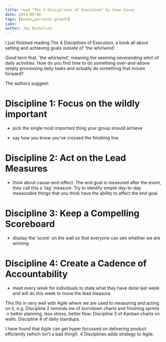 ```yaml
---
title: read "The 4 Disciplines of Execution" by Sean Covey
date: 2014-09-08
tags: [books,personal-growth]
isbn:
author: Jez Nicholson
---
```

I just finished reading The 4 Disciplines of Execution, a book all about setting and achieving goals outside of 'the whirlwind'.

Good term that, 'the whirlwind', meaning the seeming neverending whirl of daily activities. How do you find time to do something over-and-above simply processing daily tasks and actually do something that moves forward?

The authors suggest:

# Discipline 1: Focus on the wildly important

- pick the single most important thing your group should achieve

- say how you know you've crossed the finishing line

# Discipline 2: Act on the Lead Measures

- think about cause-and-effect. The end goal is measured after the event, they call this a 'lag' measure. Try to identify simple day-to-day measurable things that you think have the ability to affect the end goal.

# Discipline 3: Keep a Compelling Scoreboard

- display the 'score' on the wall so that everyone can see whether we are winning

# Discipline 4: Create a Cadence of Accountability

- meet every week for individuals to state what they have done last week and will do this week to move the lead measure.

This fits in very well with Agile where we are used to measuring and acting on it, e.g. Discipline 2 reminds me of burndown charts and finishing sprints -> better planning, less stress, better flow. Discipline 3 of Kanban charts on walls. Discipline 4 of daily standups.

I have found that Agile can get hyper focussed on delivering product efficiently (which isn't a bad thing!). 4 Disciplines adds strategy to Agile.
